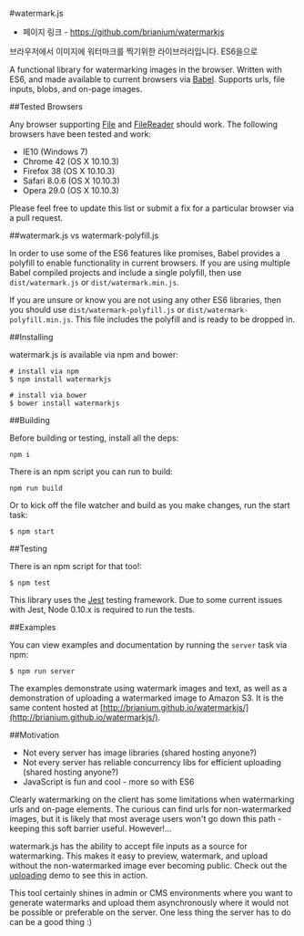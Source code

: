 #watermark.js 

- 페이지 링크 - https://github.com/brianium/watermarkjs

브라우저에서 이미지에 워터마크를 찍기위한 라이브러리입니다.
ES6을으로 

A functional library for watermarking images in the browser. Written with ES6, and made available
to current browsers via [Babel](https://babeljs.io/). Supports urls, file inputs, blobs, and on-page images.

##Tested Browsers

Any browser supporting [File](https://developer.mozilla.org/en-US/docs/Web/API/File#Browser_compatibility) and [FileReader](https://developer.mozilla.org/en-US/docs/Web/API/FileReader#Browser_compatibility) should work. The following browsers have been
tested and work:

* IE10 (Windows 7)
* Chrome 42 (OS X 10.10.3)
* Firefox 38 (OS X 10.10.3)
* Safari 8.0.6 (OS X 10.10.3)
* Opera 29.0 (OS X 10.10.3)

Please feel free to update this list or submit a fix for a particular browser via a pull request.

##watermark.js vs watermark-polyfill.js

In order to use some of the ES6 features like promises, Babel provides a polyfill to enable functionality in current browsers. If you are using multiple Babel compiled projects and include
a single polyfill, then use `dist/watermark.js` or `dist/watermark.min.js`.

If you are unsure or know you are not using any other ES6 libraries, then you should use `dist/watermark-polyfill.js` or `dist/watermark-polyfill.min.js`. This file includes the polyfill
and is ready to be dropped in.

##Installing

watermark.js is available via npm and bower:

```
# install via npm
$ npm install watermarkjs

# install via bower
$ bower install watermarkjs
```

##Building

Before building or testing, install all the deps:

```
npm i
```

There is an npm script you can run to build:

```
npm run build
```

Or to kick off the file watcher and build as you make changes, run the start task:

```
$ npm start
```

##Testing

There is an npm script for that too!:

```
$ npm test
```

This library uses the [Jest](https://facebook.github.io/jest/) testing framework. Due to some current
issues with Jest, Node 0.10.x is required to run the tests.

##Examples

You can view examples and documentation by running the `server` task via npm:

```
$ npm run server
```

The examples demonstrate using watermark images and text, as well as a demonstration
of uploading a watermarked image to Amazon S3. It is the same content hosted at
[http://brianium.github.io/watermarkjs/](http://brianium.github.io/watermarkjs/).

##Motivation

* Not every server has image libraries (shared hosting anyone?)
* Not every server has reliable concurrency libs for efficient uploading (shared hosting anyone?)
* JavaScript is fun and cool - more so with ES6

Clearly watermarking on the client has some limitations when watermarking urls and on-page elements. The curious can find urls for non-watermarked images, but it is likely that most average users won't go down this path - keeping this soft barrier useful. However!...

watermark.js has the ability to accept file inputs as a source for watermarking. This makes it easy to preview, watermark, and upload without the non-watermarked image ever becoming public. Check out the [uploading](http://brianium.github.io/watermarkjs/uploading.html) demo to see this in action.

This tool certainly shines in admin or CMS environments where you want to generate watermarks and upload them asynchronously where it would not be possible or preferable on the server. One less thing the server has to do can be a good thing :)

